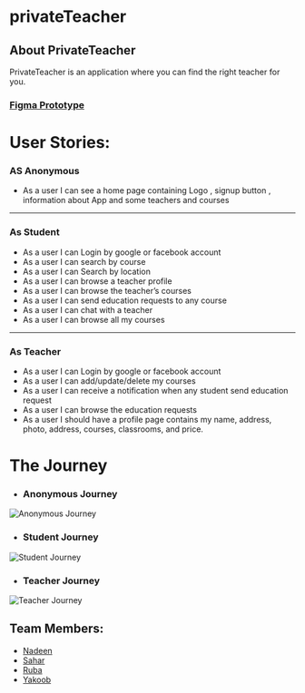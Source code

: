 # privateTeacher


## About PrivateTeacher
 PrivateTeacher is an application where you can find the right teacher for you.


### [Figma Prototype](https://www.figma.com/file/UiTeMtII65yVFjyhx25uxO/private-teacher?node-id=0%3A1)


# User Stories: 
### AS Anonymous

* As a user I can see a home page containing Logo , signup button ,  information about App and some teachers and courses 
---
### As Student 
* As a user I can Login by google or facebook account
* As a user I can search by course
* As a user I can Search by location
* As a user I can browse a teacher profile
* As a user I can browse the teacher’s courses 
* As a user I can send education requests to any course
* As a user I can chat with a teacher
* As a user I can browse all my courses 

---
### As Teacher
* As a user I can Login by google or facebook account
* As a user I can add/update/delete my courses
* As a user I can receive a notification when any student send education request
* As a user I can browse the education requests
* As a user I should have a profile page contains my name, address, photo, address, courses, classrooms, and price. 

# The Journey

* ###   Anonymous Journey 
![Anonymous Journey](https://user-images.githubusercontent.com/7718220/99657293-a77dc380-2a66-11eb-8ac0-967d51bd794b.png)


* ###  Student Journey
![Student Journey](https://user-images.githubusercontent.com/7718220/99657326-b3698580-2a66-11eb-8b75-274e65f82a58.png)

* ###  Teacher Journey
![Teacher Journey](https://user-images.githubusercontent.com/7718220/99657433-d3994480-2a66-11eb-8e38-c0ebebec9a64.png)



 ## Team Members: 
 - [Nadeen](https://github.com/Nadeen123)
 - [Sahar](https://github.com/saharAdem)
 - [Ruba](https://github.com/rubasider)
 - [Yakoob](https://github.com/YakoobHammouri)
